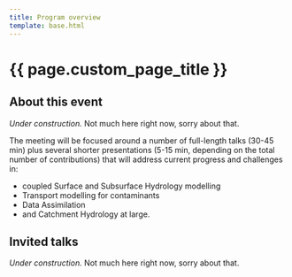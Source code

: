 ```yaml
---
title: Program overview
template: base.html
---
```


# {{ page.custom_page_title }}


## About this event



<div class="callout callout-success">
<i class="fa fa-paint-roller fa-lg me-2" aria-hidden="true"> Under construction. </i>
Not much here right now, sorry about that.
</div>

The meeting will be focused around a number of full-length talks (30-45 min) plus several shorter presentations (5-15 min, depending on the total number of contributions) that will address current progress and challenges in: 

* coupled Surface and Subsurface Hydrology modelling
* Transport modelling for contaminants
* Data Assimilation 
* and Catchment Hydrology at large.



## Invited talks

<i class="fa fa-paint-roller fa-lg me-2" aria-hidden="true"></i>

<div class="callout callout-success">
<i class="fa fa-paint-roller fa-lg me-2" aria-hidden="true"> Under construction. </i>
Not much here right now, sorry about that.
</div>





